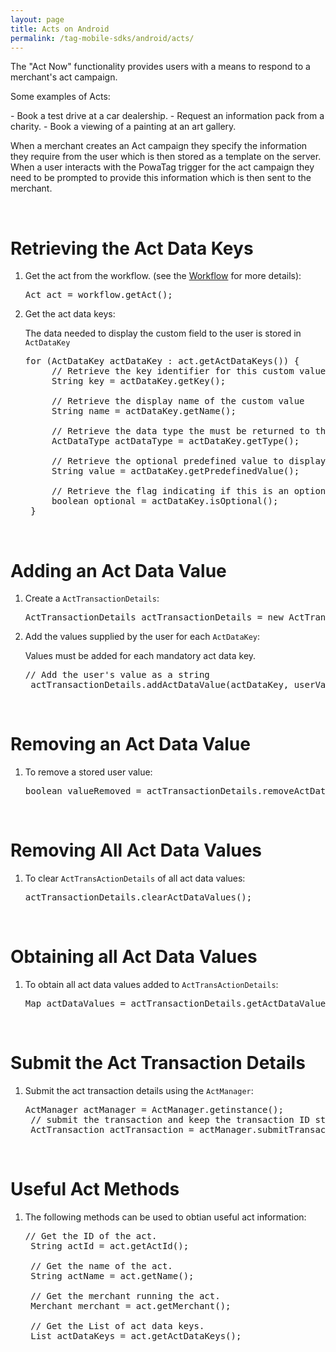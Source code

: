 ```yaml
---
layout: page
title: Acts on Android
permalink: /tag-mobile-sdks/android/acts/
---
```


The "Act Now" functionality provides users with a means to respond to a merchant's act campaign.
<p>Some examples of Acts:</p>
 - Book a test drive at a car dealership.
 - Request an information pack from a charity.
 - Book a viewing of a painting at an art gallery.

When a merchant creates an Act campaign they specify the information they require from the user which is then stored as a template on the server. 
When a user interacts with the PowaTag trigger for the act campaign they need to be prompted to provide this information which is then sent to the merchant. 

<br/>

# Retrieving the Act Data Keys

1. Get the act from the workflow. (see the [Workflow]({{site.baseurl}}/tag-mobile-sdks/android/workflows) for more details):

	<pre>Act act = workflow.getAct();</pre>
	
2. Get the act data keys:
	
	The data needed to display the custom field to the user is stored in <code>ActDataKey</code> 

	<pre>for (ActDataKey actDataKey : act.getActDataKeys()) {
		// Retrieve the key identifier for this custom value
		String key = actDataKey.getKey();
		
		// Retrieve the display name of the custom value
		String name = actDataKey.getName();
		
		// Retrieve the data type the must be returned to the SDK. valid types are String, Timestamp, Email,Flag
		ActDataType actDataType = actDataKey.getType();
		
		// Retrieve the optional predefined value to display to the user
		String value = actDataKey.getPredefinedValue();
		
		// Retrieve the flag indicating if this is an optional field
		boolean optional = actDataKey.isOptional();
	}</pre>

<br/>
	
# Adding an Act Data Value

1. Create a <code>ActTransactionDetails</code>:

	<pre>ActTransactionDetails actTransactionDetails = new ActTransactionDetails();</pre>

2. Add the values supplied by the user for each <code>ActDataKey</code>:

	Values must be added for each mandatory act data key.
	
	<pre>// Add the user's value as a string
	actTransactionDetails.addActDataValue(actDataKey, userValueString);</pre>
	
<br/>	

# Removing an Act Data Value

1. To remove a stored user value:
	
	<pre>boolean valueRemoved = actTransactionDetails.removeActDataValue(actDatakey);</pre>	
	
<br/>

# Removing All Act Data Values

1. To clear <code>ActTransActionDetails</code> of all act data values:
	
	<pre>actTransactionDetails.clearActDataValues();</pre>	
	
<br/>

# Obtaining all Act Data Values

1. To obtain all act data values added to <code>ActTransActionDetails</code>:
	
	<pre>Map<String, String> actDataValues = actTransactionDetails.getActDataValues();</pre>	
	
<br/>
		
# Submit the Act Transaction Details

1. Submit the act transaction details using the <code>ActManager</code>:
	
	<pre>ActManager actManager = ActManager.getinstance();
	// submit the transaction and keep the transaction ID stored in actTransaction
	ActTransaction actTransaction = actManager.submitTransaction(act, actTransactionDetails,new PowaTagCallback&lt;ActTransaction&gt;());</pre>
	

<br/>

# Useful Act Methods

1. The following methods can be used to obtian useful act information:

	<pre>// Get the ID of the act.
	String actId = act.getActId();
	
	// Get the name of the act.
	String actName = act.getName();
 
	// Get the merchant running the act.
	Merchant merchant = act.getMerchant();
    
    // Get the List of act data keys.
	List<ActDataKey> actDataKeys = act.getActDataKeys();</pre>